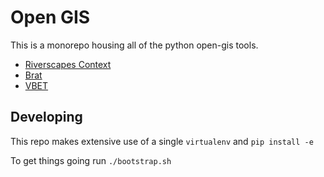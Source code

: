 # Open GIS

This is a monorepo housing all of the python open-gis tools.

* [Riverscapes Context](./packages/rscontext)
* [Brat](./packages/brat)
* [VBET](./packages/vbet)

## Developing

This repo makes extensive use of a single `virtualenv` and `pip install -e`

To get things going run `./bootstrap.sh`